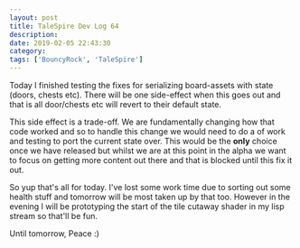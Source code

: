 ```yaml
---
layout: post
title: TaleSpire Dev Log 64
description:
date: 2019-02-05 22:43:30
category:
tags: ['BouncyRock', 'TaleSpire']
---
```


Today I finished testing the fixes for serializing board-assets with state (doors, chests etc). There will be one side-effect when this goes out and that is all door/chests etc will revert to their default state.

This side effect is a trade-off. We are fundamentally changing how that code worked and so to handle this change we would need to do a of work and testing to port the current state over. This would be the **only** choice once we have released but whilst we are at this point in the alpha we want to focus on getting more content out there and that is blocked until this fix it out.

So yup that's all for today. I've lost some work time due to sorting out some health stuff and tomorrow will be most taken up by that too. However in the evening I will be prototyping the start of the tile cutaway shader in my lisp stream so that'll be fun.

Until tomorrow,
Peace :)
